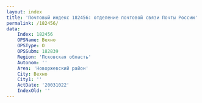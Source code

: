 ```yaml
---
layout: index
title: 'Почтовый индекс 182456: отделение почтовой связи Почты России'
permalink: /182456/
data:
    Index: 182456
    OPSName: Вехно
    OPSType: О
    OPSSubm: 182839
    Region: 'Псковская область'
    Autonom: ''
    Area: 'Новоржевский район'
    City: Вехно
    City1: ''
    ActDate: '20031022'
    IndexOld: ''
---
```

